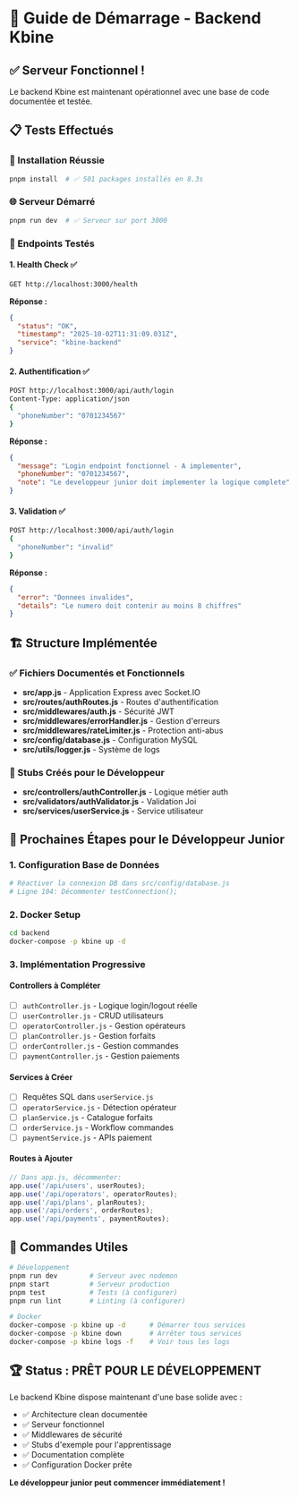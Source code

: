 # 🚀 Guide de Démarrage - Backend Kbine

## ✅ Serveur Fonctionnel !

Le backend Kbine est maintenant opérationnel avec une base de code documentée et testée.

## 📋 Tests Effectués

### 🔧 Installation Réussie
```bash
pnpm install  # ✅ 501 packages installés en 8.3s
```

### 🌐 Serveur Démarré
```bash
pnpm run dev  # ✅ Serveur sur port 3000
```

### 🧪 Endpoints Testés

#### 1. Health Check ✅
```bash
GET http://localhost:3000/health
```
**Réponse :**
```json
{
  "status": "OK",
  "timestamp": "2025-10-02T11:31:09.031Z",
  "service": "kbine-backend"
}
```

#### 2. Authentification ✅
```bash
POST http://localhost:3000/api/auth/login
Content-Type: application/json
{
  "phoneNumber": "0701234567"
}
```
**Réponse :**
```json
{
  "message": "Login endpoint fonctionnel - A implementer",
  "phoneNumber": "0701234567",
  "note": "Le developpeur junior doit implementer la logique complete"
}
```

#### 3. Validation ✅
```bash
POST http://localhost:3000/api/auth/login
{
  "phoneNumber": "invalid"
}
```
**Réponse :**
```json
{
  "error": "Donnees invalides",
  "details": "Le numero doit contenir au moins 8 chiffres"
}
```

## 🏗️ Structure Implémentée

### ✅ Fichiers Documentés et Fonctionnels
- **src/app.js** - Application Express avec Socket.IO
- **src/routes/authRoutes.js** - Routes d'authentification
- **src/middlewares/auth.js** - Sécurité JWT
- **src/middlewares/errorHandler.js** - Gestion d'erreurs
- **src/middlewares/rateLimiter.js** - Protection anti-abus
- **src/config/database.js** - Configuration MySQL
- **src/utils/logger.js** - Système de logs

### 🔄 Stubs Créés pour le Développeur
- **src/controllers/authController.js** - Logique métier auth
- **src/validators/authValidator.js** - Validation Joi
- **src/services/userService.js** - Service utilisateur

## 🎯 Prochaines Étapes pour le Développeur Junior

### 1. Configuration Base de Données
```bash
# Réactiver la connexion DB dans src/config/database.js
# Ligne 104: Décommenter testConnection();
```

### 2. Docker Setup
```bash
cd backend
docker-compose -p kbine up -d
```

### 3. Implémentation Progressive

#### Controllers à Compléter
- [ ] `authController.js` - Logique login/logout réelle
- [ ] `userController.js` - CRUD utilisateurs
- [ ] `operatorController.js` - Gestion opérateurs
- [ ] `planController.js` - Gestion forfaits
- [ ] `orderController.js` - Gestion commandes
- [ ] `paymentController.js` - Gestion paiements

#### Services à Créer
- [ ] Requêtes SQL dans `userService.js`
- [ ] `operatorService.js` - Détection opérateur
- [ ] `planService.js` - Catalogue forfaits
- [ ] `orderService.js` - Workflow commandes
- [ ] `paymentService.js` - APIs paiement

#### Routes à Ajouter
```javascript
// Dans app.js, décommenter:
app.use('/api/users', userRoutes);
app.use('/api/operators', operatorRoutes);
app.use('/api/plans', planRoutes);
app.use('/api/orders', orderRoutes);
app.use('/api/payments', paymentRoutes);
```

## 🔧 Commandes Utiles

```bash
# Développement
pnpm run dev        # Serveur avec nodemon
pnpm start          # Serveur production
pnpm test           # Tests (à configurer)
pnpm run lint       # Linting (à configurer)

# Docker
docker-compose -p kbine up -d      # Démarrer tous services
docker-compose -p kbine down       # Arrêter tous services
docker-compose -p kbine logs -f    # Voir tous les logs
```

## 🏆 Status : PRÊT POUR LE DÉVELOPPEMENT

Le backend Kbine dispose maintenant d'une base solide avec :
- ✅ Architecture clean documentée
- ✅ Serveur fonctionnel
- ✅ Middlewares de sécurité
- ✅ Stubs d'exemple pour l'apprentissage
- ✅ Documentation complète
- ✅ Configuration Docker prête

**Le développeur junior peut commencer immédiatement !**